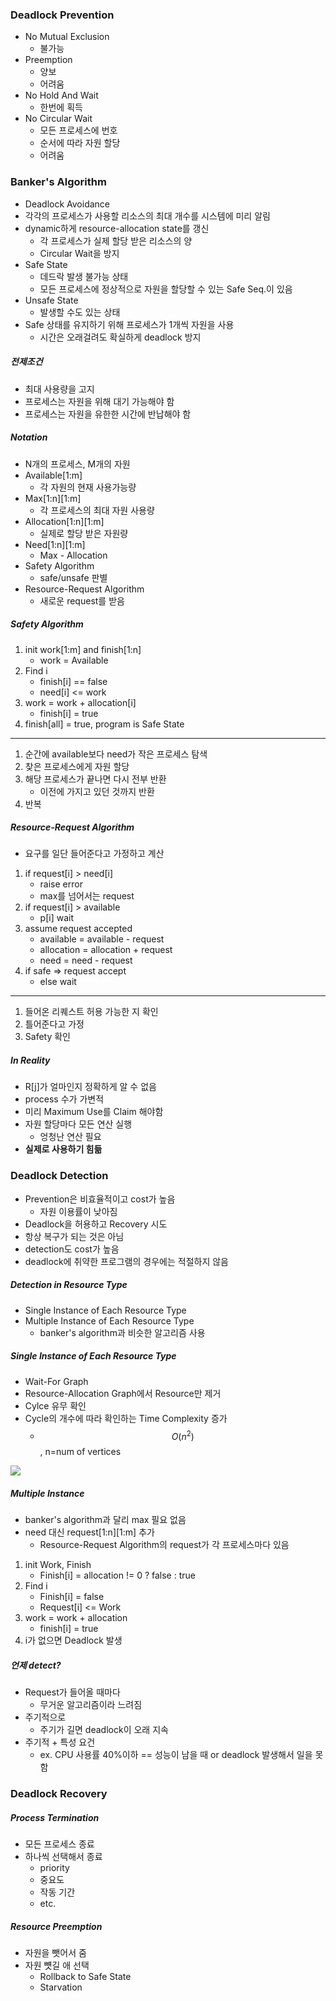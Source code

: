 ### Deadlock Prevention

- No Mutual Exclusion
  - 불가능
- Preemption
  - 양보
  - 어려움
- No Hold And Wait
  - 한번에 획득
- No Circular Wait
  - 모든 프로세스에 번호
  - 순서에 따라 자원 할당
  - 어려움

### Banker's Algorithm

- Deadlock Avoidance
- 각각의 프로세스가 사용할 리소스의 최대 개수를 시스템에 미리 알림
- dynamic하게 resource-allocation state를 갱신
  - 각 프로세스가 실제 할당 받은 리소스의 양
  - Circular Wait을 방지
- Safe State
  - 데드락 발생 불가능 상태
  - 모든 프로세스에 정상적으로 자원을 할당할 수 있는 Safe Seq.이 있음
- Unsafe State
  - 발생할 수도 있는 상태
- Safe 상태를 유지하기 위해 프로세스가 1개씩 자원을 사용
  - 시간은 오래걸려도 확실하게 deadlock 방지

##### 전제조건

- 최대 사용량을 고지
- 프로세스는 자원을 위해 대기 가능해야 함
- 프로세스는 자원을 유한한 시간에 반납해야 함

##### Notation

- N개의 프로세스, M개의 자원
- Available[1:m]
  - 각 자원의 현재 사용가능량
- Max[1:n][1:m]
  - 각 프로세스의 최대 자원 사용량
- Allocation[1:n][1:m]
  - 실제로 할당 받은 자원량
- Need[1:n][1:m]
  - Max - Allocation
- Safety Algorithm
  - safe/unsafe 판별
- Resource-Request Algorithm
  - 새로운 request를 받음

##### Safety Algorithm

1. init work[1:m] and finish[1:n]
   - work = Available
2. Find i
   - finish[i] == false
   - need[i] <= work
3. work = work + allocation[i]
   - finish[i] = true
4. finish[all] = true, program is Safe State

---

1. 순간에 available보다 need가 작은 프로세스 탐색
2. 찾은 프로세스에게 자원 할당
3. 해당 프로세스가 끝나면 다시 전부 반환
   - 이전에 가지고 있던 것까지 반환
4. 반복

##### Resource-Request Algorithm

- 요구를 일단 들어준다고 가정하고 계산

1. if request[i] > need[i]
   - raise error
   - max를 넘어서는 request
2. if request[i] > available
   - p[i] wait
3. assume request accepted
   - available = available - request
   - allocation = allocation + request
   - need = need - request
4. if safe => request accept
   - else wait

---

1. 들어온 리퀘스트 허용 가능한 지 확인
2. 틀어준다고 가정
3. Safety 확인

##### In Reality

- R[j]가 얼마인지 정확하게 알 수 없음
- process 수가 가변적
- 미리 Maximum Use를 Claim 해야함
- 자원 할당마다 모든 연산 실행
  - 엉청난 연산 필요
- **실제로 사용하기 힘듦**

### Deadlock Detection

- Prevention은 비효율적이고 cost가 높음
  - 자원 이용률이 낮아짐
- Deadlock을 허용하고 Recovery 시도
- 항상 복구가 되는 것은 아님
- detection도 cost가 높음
- deadlock에 취약한 프로그램의 경우에는 적절하지 않음

##### Detection in Resource Type

- Single Instance of Each Resource Type
- Multiple Instance of Each Resource Type
  - banker's algorithm과 비슷한 알고리즘 사용

##### Single Instance of Each Resource Type

- Wait-For Graph
- Resource-Allocation Graph에서 Resource만 제거
- Cylce 유무 확인
- Cycle의 개수에 따라 확인하는 Time Complexity 증가
  - $$O(n^2)$$, n=num of vertices

<img src="https://github.com/L-Hyun/L-Hyun.github.io/blob/main/assets/OS/15-1.png?raw=true" />

##### Multiple Instance

- banker's algorithm과 달리 max 필요 없음
- need 대신 request[1:n][1:m] 추가
  - Resource-Request Algorithm의 request가 각 프로세스마다 있음

1. init Work, Finish
   - Finish[i] = allocation != 0 ? false : true
2. Find i
   - Finish[i] = false
   - Request[i] <= Work
3. work = work + allocation
   - finish[i] = true
4. i가 없으면 Deadlock 발생

##### 언제 detect?

- Request가 들어올 때마다
  - 무거운 알고리즘이라 느려짐
- 주기적으로
  - 주기가 길면 deadlock이 오래 지속
- 주기적 + 특성 요건
  - ex. CPU 사용률 40%이하 == 성능이 남을 때 or deadlock 발생해서 일을 못함

### Deadlock Recovery

##### Process Termination

- 모든 프로세스 종료
- 하나씩 선택해서 종료
  - priority
  - 중요도
  - 작동 기간
  - etc.

##### Resource Preemption

- 자원을 뺏어서 줌
- 자원 뻇길 애 선택
  - Rollback to Safe State
  - Starvation
